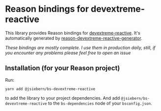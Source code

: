 # Reason bindings for devextreme-reactive
This library provides Reason bindings for
[devextreme-reactive](https://devexpress.github.io/devextreme-reactive/react/grid/). It's automatically generated by
[reason-devextreme-reactive-generator](https://github.com/jsiebern/reason-devextreme-reactive-generator).

*These bindings are mostly complete. I use them in production daily, still, if you encounter any problems please feel free to open an issue*

## Installation (for your Reason project)

Run:

    yarn add @jsiebern/bs-devextreme-reactive

to add the library to your project dependencies. And add `@jsiebern/bs-devextreme-reactive` to the `bs-dependencies` node of your `bsconfig.json`.